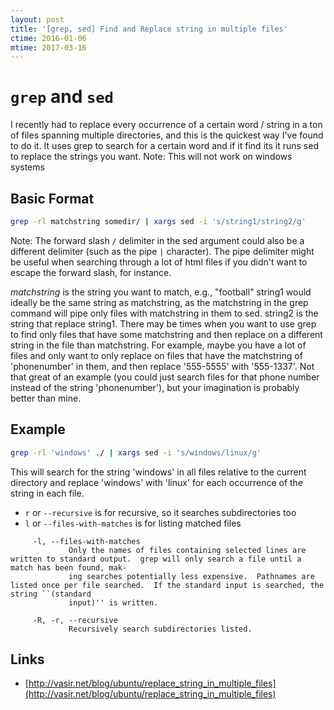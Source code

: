 ```yaml
---
layout: post
title: '[grep, sed] Find and Replace string in multiple files'
ctime: 2016-01-06
mtime: 2017-03-16
---
```


# `grep` and `sed`


I recently had to replace every occurrence of a certain word / string in a ton of files spanning multiple directories, and this is the quickest way I've found to do it. It uses grep to search for a certain word and if it find its it runs sed to replace the strings you want. Note: This will not work on windows systems

## Basic Format

```bash
grep -rl matchstring somedir/ | xargs sed -i 's/string1/string2/g'
```

Note: The forward slash `/` delimiter in the sed argument could also be a different delimiter (such as the pipe `|` character). The pipe delimiter might be useful when searching through a lot of html files if you didn't want to escape the forward slash, for instance.

_matchstring_ is the string you want to match, e.g., "football" string1 would ideally be the same string as matchstring, as the matchstring in the grep command will pipe only files with matchstring in them to sed. string2 is the string that replace string1. There may be times when you want to use grep to find only files that have some matchstring and then replace on a different string in the file than matchstring. For example, maybe you have a lot of files and only want to only replace on files that have the matchstring of 'phonenumber' in them, and then replace '555-5555' with '555-1337'. Not that great of an example (you could just search files for that phone number instead of the string 'phonenumber'), but your imagination is probably better than mine.

## Example

```bash
grep -rl 'windows' ./ | xargs sed -i 's/windows/linux/g'
```

This will search for the string 'windows' in all files relative to the current directory and replace 'windows' with 'linux' for each occurrence of the string in each file.

- `r` or `--recursive` is for recursive, so it searches subdirectories too
- `l` or `--files-with-matches` is for listing matched files

```
     -l, --files-with-matches
             Only the names of files containing selected lines are written to standard output.  grep will only search a file until a match has been found, mak-
             ing searches potentially less expensive.  Pathnames are listed once per file searched.  If the standard input is searched, the string ``(standard
             input)'' is written.

     -R, -r, --recursive
             Recursively search subdirectories listed.
```

Links
---

- [http://vasir.net/blog/ubuntu/replace_string_in_multiple_files](http://vasir.net/blog/ubuntu/replace_string_in_multiple_files)
